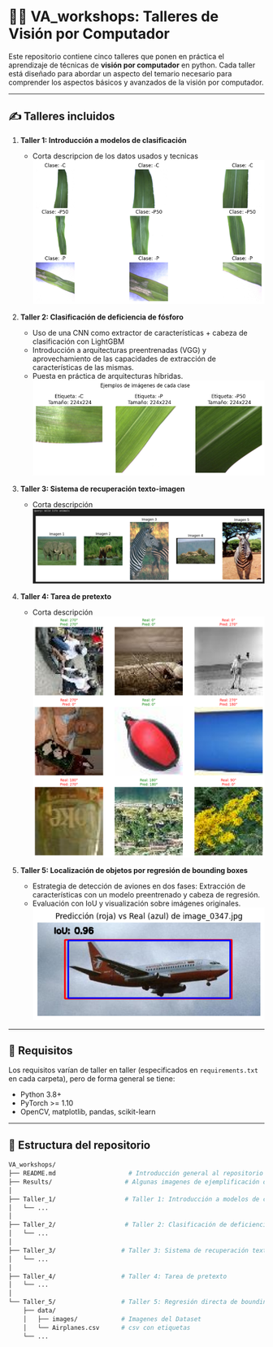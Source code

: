 # 🧠👀 VA_workshops: Talleres de Visión por Computador

Este repositorio contiene cinco talleres que ponen en práctica el aprendizaje de técnicas de **visión por computador** en python. Cada taller está diseñado para abordar un aspecto del temario necesario para comprender los aspectos básicos y avanzados de la visión por computador.

---

## ✍ Talleres incluidos

1. **Taller 1: Introducción a modelos de clasificación**
   - Corta descripcion de los datos usados y tecnicas
   ![Resultado Taller 1](Results/Taller_1_output.png) 
2. **Taller 2: Clasificación de deficiencia de fósforo**
   - Uso de una CNN como extractor de características + cabeza de clasificación con LightGBM
   - Introducción a arquitecturas preentrenadas (VGG) y aprovechamiento de las capacidades de extracción de características de las mismas.
   - Puesta en práctica de arquitecturas híbridas.
     ![Resultado Taller 2](Results/Taller_2_output.png)

3. **Taller 3: Sistema de recuperación texto-imagen**
   - Corta descripción
   ![Arquitectura ViTs](Results/Taller_3_output.png)
4. **Taller 4: Tarea de pretexto**
   - Corta descripción
![Resultados Taller 4](Results/Taller_4_output.png)
5. **Taller 5: Localización de objetos por regresión de bounding boxes**  
   - Estrategia de detección de aviones en dos fases: Extracción de características con un modelo preentrenado y cabeza de regresión.
   - Evaluación con IoU y visualización sobre imágenes originales.
![Detecciones Taller 5](Results/Taller_5_output.png)

---

## 🚀 Requisitos
Los requisitos varían de taller en taller (especificados en `requirements.txt` en cada carpeta), pero de forma general se tiene:
- Python 3.8+
- PyTorch >= 1.10
- OpenCV, matplotlib, pandas, scikit-learn

---

## 📂 Estructura del repositorio
```bash 
VA_workshops/
├── README.md                    # Introducción general al repositorio y talleres
├── Results/                    # Algunas imagenes de ejemplificación de cada taller
│
├── Taller_1/                   # Taller 1: Introducción a modelos de clasificación
│   └── ...
│
├── Taller_2/                   # Taller 2: Clasificación de deficiencia de fósforo
│   └── ...
│
├── Taller_3/                  # Taller 3: Sistema de recuperación texto-imagen
│   └── ...
│
├── Taller_4/                  # Taller 4: Tarea de pretexto
│   └── ...
│
└── Taller_5/                  # Taller 5: Regresión directa de bounding boxes
    ├── data/
    │   ├── images/            # Imagenes del Dataset
    │   └── Airplanes.csv      # csv con etiquetas
    └── ...
```

